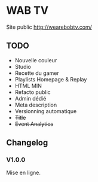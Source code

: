 # WAB TV

Site public http://wearebobtv.com/

## TODO
- Nouvelle couleur
- Studio
- Recette du gamer
- Playlists Homepage & Replay
- HTML MIN
- Refacto public
- Admin dédié
- Meta description
- Versionning automatique
- ~~Title~~
- ~~Event Analytics~~

## Changelog

### V1.0.0
Mise en ligne.